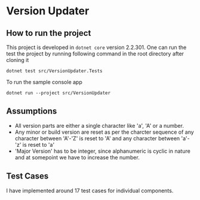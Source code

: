 # Version Updater

## How to run the project

This project is developed in `dotnet core` version 2.2.301. One can run the test the project by running following command in the root directory after cloning it

```
dotnet test src/VersionUpdater.Tests
```

To run the sample console app

```
dotnet run --project src/VersionUpdater
```


## Assumptions

- All version parts are either a single character like 'a', 'A' or a number.
- Any minor or build version are reset as per the charcter sequence of any character between 'A'-'Z' is reset to 'A' and any character between 'a'-'z' is reset to 'a'
- 'Major Version' has to be integer, since alphanumeric is cyclic in nature and at somepoint we have to increase the number.


## Test Cases

I have implemented around 17 test cases for individual components.


